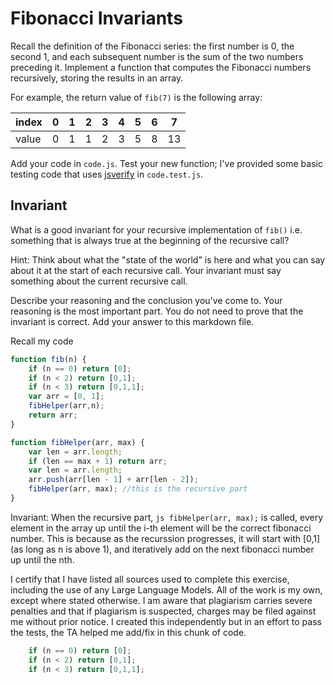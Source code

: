 # Fibonacci Invariants

Recall the definition of the Fibonacci series: the first number is 0, the second
1, and each subsequent number is the sum of the two numbers preceding it.
Implement a function that computes the Fibonacci numbers recursively, storing
the results in an array.

For example, the return value of `fib(7)` is the following array:

| index |  0  |  1  |  2  |  3  |  4  |  5  |  6  |  7  |
| ----- | --- | --- | --- | --- | --- | --- | --- | --- |
| value |  0  |  1  |  1  |  2  |  3  |  5  |  8  |  13 |

Add your code in `code.js`. Test your new function; I've provided some basic
testing code that uses [jsverify](https://jsverify.github.io/) in
`code.test.js`.

## Invariant

What is a good invariant for your recursive implementation of `fib()`
i.e. something that is always true at the beginning of the recursive call?

Hint: Think about what the "state of the world" is here and what you can say
about it at the start of each recursive call. Your invariant must say something
about the current recursive call.

Describe your reasoning and the conclusion you've come to. Your reasoning is the
most important part. You do not need to prove that the invariant is correct. Add
your answer to this markdown file.

Recall my code

```js
function fib(n) {
    if (n == 0) return [0];
    if (n < 2) return [0,1];
    if (n < 3) return [0,1,1];
    var arr = [0, 1];
    fibHelper(arr,n);
    return arr;
}

function fibHelper(arr, max) {
    var len = arr.length;
    if (len == max + 1) return arr;
    var len = arr.length;
    arr.push(arr[len - 1] + arr[len - 2]);
    fibHelper(arr, max); //this is the recursive part
}
```
Invariant: When the recursive part, ```js fibHelper(arr, max);``` is called, every element in the array up until the i-th element will be the correct fibonacci number. This is because as the recurssion progresses, it will start with [0,1] (as long as n is above 1), and iteratively add on the next fibonacci number up until the nth.


I certify that I have listed all sources used to complete this exercise, including the use of any Large Language Models. All of the work is my own, except where stated otherwise. I am aware that plagiarism carries severe penalties and that if plagiarism is suspected, charges may be filed against me without prior notice.
I created this independently but in an effort to pass the tests, the TA helped me add/fix in this chunk of code. 
```js
    if (n == 0) return [0];
    if (n < 2) return [0,1];
    if (n < 3) return [0,1,1];
```

